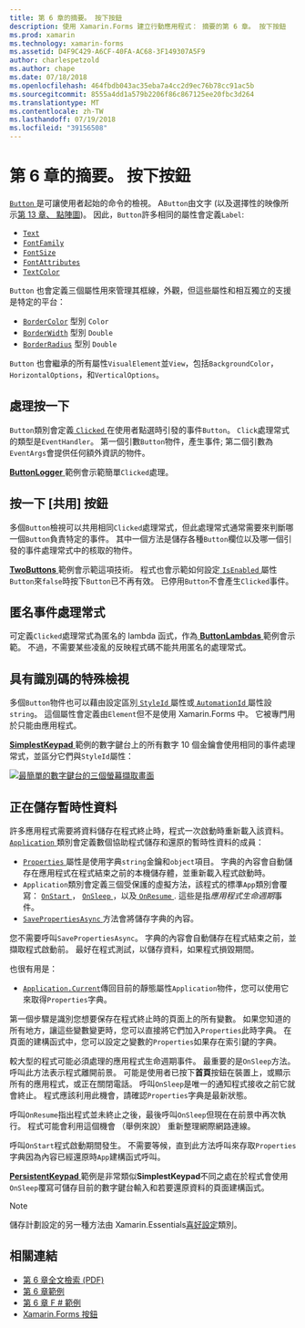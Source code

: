 ```yaml
---
title: 第 6 章的摘要。 按下按鈕
description: 使用 Xamarin.Forms 建立行動應用程式： 摘要的第 6 章。 按下按鈕
ms.prod: xamarin
ms.technology: xamarin-forms
ms.assetid: D4F9C429-A6CF-40FA-AC68-3F149307A5F9
author: charlespetzold
ms.author: chape
ms.date: 07/18/2018
ms.openlocfilehash: 464fbdb043ac35eba7a4cc2d9ec76b78cc91ac5b
ms.sourcegitcommit: 8555a4dd1a579b2206f86c867125ee20fbc3d264
ms.translationtype: MT
ms.contentlocale: zh-TW
ms.lasthandoff: 07/19/2018
ms.locfileid: "39156508"
---
```

# <a name="summary-of-chapter-6-button-clicks"></a>第 6 章的摘要。 按下按鈕

[ `Button` ](xref:Xamarin.Forms.Button)是可讓使用者起始的命令的檢視。 A`Button`由文字 (以及選擇性的映像所示[第 13 章、 點陣圖](chapter13.md))。 因此，`Button`許多相同的屬性會定義`Label`:

- [`Text`](xref:Xamarin.Forms.Button.Text)
- [`FontFamily`](xref:Xamarin.Forms.Button.FontFamily)
- [`FontSize`](xref:Xamarin.Forms.Button.FontSize)
- [`FontAttributes`](xref:Xamarin.Forms.Button.FontAttributes)
- [`TextColor`](xref:Xamarin.Forms.Button.TextColor)

`Button` 也會定義三個屬性用來管理其框線，外觀，但這些屬性和相互獨立的支援是特定的平台：

- [`BorderColor`](xref:Xamarin.Forms.Button.BorderColor) 型別 `Color`
- [`BorderWidth`](xref:Xamarin.Forms.Button.BorderWidth) 型別 `Double`
- [`BorderRadius`](xref:Xamarin.Forms.Button.BorderRadius) 型別 `Double`

`Button` 也會繼承的所有屬性`VisualElement`並`View`，包括`BackgroundColor`， `HorizontalOptions`，和`VerticalOptions`。

## <a name="processing-the-click"></a>處理按一下

`Button`類別會定義[ `Clicked` ](xref:Xamarin.Forms.Button.Clicked)在使用者點選時引發的事件`Button`。 `Click`處理常式的類型是`EventHandler`。 第一個引數`Button`物件，產生事件; 第二個引數為`EventArgs`會提供任何額外資訊的物件。

[ **ButtonLogger** ](https://github.com/xamarin/xamarin-forms-book-samples/tree/master/Chapter06/ButtonLogger)範例會示範簡單`Clicked`處理。

## <a name="sharing-button-clicks"></a>按一下 [共用] 按鈕

多個`Button`檢視可以共用相同`Clicked`處理常式，但此處理常式通常需要來判斷哪一個`Button`負責特定的事件。 其中一個方法是儲存各種`Button`欄位以及哪一個引發的事件處理常式中的核取的物件。

[ **TwoButtons** ](https://github.com/xamarin/xamarin-forms-book-samples/tree/master/Chapter06/TwoButtons)範例會示範這項技術。 程式也會示範如何設定[ `IsEnabled` ](xref:Xamarin.Forms.VisualElement.IsEnabled)屬性`Button`來`false`時按下`Button`已不再有效。 已停用`Button`不會產生`Clicked`事件。

## <a name="anonymous-event-handlers"></a>匿名事件處理常式

可定義`Clicked`處理常式為匿名的 lambda 函式，作為[ **ButtonLambdas** ](https://github.com/xamarin/xamarin-forms-book-samples/tree/master/Chapter06/ButtonLambdas)範例會示範。 不過，不需要某些凌亂的反映程式碼不能共用匿名的處理常式。

## <a name="distinguishing-views-with-ids"></a>具有識別碼的特殊檢視

多個`Button`物件也可以藉由設定區別[ `StyleId` ](xref:Xamarin.Forms.Element.StyleId)屬性或[ `AutomationId` ](xref:Xamarin.Forms.Element.AutomationId)屬性設`string`。 這個屬性會定義由`Element`但不是使用 Xamarin.Forms 中。 它被專門用於只能由應用程式。

[ **SimplestKeypad** ](https://github.com/xamarin/xamarin-forms-book-samples/tree/master/Chapter06/SimplestKeypad)範例的數字鍵台上的所有數字 10 個金鑰會使用相同的事件處理常式，並區分它們與`StyleId`屬性：

[![最簡單的數字鍵台的三個螢幕擷取畫面](images/ch06fg04-small.png "計算機")](images/ch06fg04-large.png#lightbox "計算機")

## <a name="saving-transient-data"></a>正在儲存暫時性資料

許多應用程式需要將資料儲存在程式終止時，程式一次啟動時重新載入該資料。 [ `Application` ](xref:Xamarin.Forms.Application)類別會定義數個協助程式儲存和還原的暫時性資料的成員：

- [ `Properties` ](xref:Xamarin.Forms.Application.Properties)屬性是使用字典`string`金鑰和`object`項目。 字典的內容會自動儲存在應用程式在程式結束之前的本機儲存體，並重新載入程式啟動時。
- `Application`類別會定義三個受保護的虛擬方法，該程式的標準`App`類別會覆寫： [ `OnStart` ](xref:Xamarin.Forms.Application.OnStart)， [ `OnSleep` ](xref:Xamarin.Forms.Application.OnSleep)，以及[ `OnResume` ](xref:Xamarin.Forms.Application.OnResume). 這些是指*應用程式生命週期*事件。
- [ `SavePropertiesAsync` ](xref:Xamarin.Forms.Application.SavePropertiesAsync)方法會將儲存字典的內容。

您不需要呼叫`SavePropertiesAsync`。 字典的內容會自動儲存在程式結束之前，並擷取程式啟動前。 最好在程式測試，以儲存資料，如果程式損毀期間。

也很有用是：

- [`Application.Current`](xref:Xamarin.Forms.Application.Current)傳回目前的靜態屬性`Application`物件，您可以使用它來取得`Properties`字典。

第一個步驟是識別您想要保存在程式終止時的頁面上的所有變數。 如果您知道的所有地方，讓這些變數變更時，您可以直接將它們加入`Properties`此時字典。 在頁面的建構函式中，您可以設定之變數的`Properties`如果存在索引鍵的字典。

較大型的程式可能必須處理的應用程式生命週期事件。 最重要的是`OnSleep`方法。 呼叫此方法表示程式離開前景。 可能是使用者已按下**首頁**按鈕在裝置上，或顯示所有的應用程式，或正在關閉電話。 呼叫`OnSleep`是唯一的通知程式接收之前它就會終止。 程式應該利用此機會，請確認`Properties`字典是最新狀態。

呼叫`OnResume`指出程式並未終止之後，最後呼叫`OnSleep`但現在在前景中再次執行。 程式可能會利用這個機會 （舉例來說） 重新整理網際網路連線。

呼叫`OnStart`程式啟動期間發生。 不需要等候，直到此方法呼叫來存取`Properties`字典因為內容已經還原時`App`建構函式呼叫。

[ **PersistentKeypad** ](https://github.com/xamarin/xamarin-forms-book-samples/tree/master/Chapter06/PersistentKeypad)範例是非常類似**SimplestKeypad**不同之處在於程式會使用`OnSleep`覆寫可儲存目前的數字鍵台輸入和若要還原資料的頁面建構函式。

> [!NOTE]
> 儲存計劃設定的另一種方法由 Xamarin.Essentials[喜好設定](~/essentials/preferences.md)類別。

## <a name="related-links"></a>相關連結

- [第 6 章全文檢索 (PDF)](https://download.xamarin.com/developer/xamarin-forms-book/XamarinFormsBook-Ch06-Apr2016.pdf)
- [第 6 章範例](https://github.com/xamarin/xamarin-forms-book-samples/tree/master/Chapter06)
- [第 6 章 F # 範例](https://github.com/xamarin/xamarin-forms-book-samples/tree/master/Chapter06/FS)
- [Xamarin.Forms 按鈕](~/xamarin-forms/user-interface/button.md)
